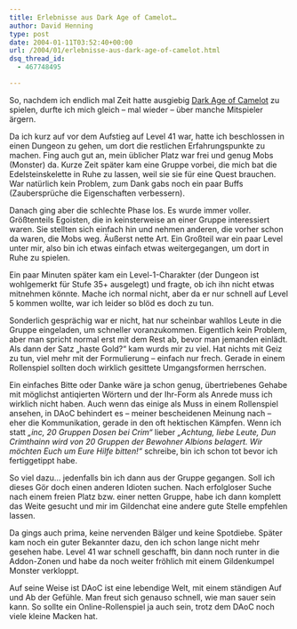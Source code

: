 ```yaml
---
title: Erlebnisse aus Dark Age of Camelot…
author: David Henning
type: post
date: 2004-01-11T03:52:40+00:00
url: /2004/01/erlebnisse-aus-dark-age-of-camelot.html
dsq_thread_id:
  - 467748495

---
```

So, nachdem ich endlich mal Zeit hatte ausgiebig [Dark Age of Camelot][1] zu spielen, durfte ich mich gleich &#8211; mal wieder &#8211; über manche Mitspieler ärgern.
  
Da ich kurz auf vor dem Aufstieg auf Level 41 war, hatte ich beschlossen in einen Dungeon zu gehen, um dort die restlichen Erfahrungspunkte zu machen. Fing auch gut an, mein üblicher Platz war frei und genug Mobs (Monster) da. Kurze Zeit später kam eine Gruppe vorbei, die mich bat die Edelsteinskelette in Ruhe zu lassen, weil sie sie für eine Quest brauchen. War natürlich kein Problem, zum Dank gabs noch ein paar Buffs (Zaubersprüche die Eigenschaften verbessern).
  
Danach ging aber die schlechte Phase los. Es wurde immer voller. Größtenteils Egoisten, die in keinsterweise an einer Gruppe interessiert waren. Sie stellten sich einfach hin und nehmen anderen, die vorher schon da waren, die Mobs weg. Äußerst nette Art. Ein Großteil war ein paar Level unter mir, also bin ich etwas einfach etwas weitergegangen, um dort in Ruhe zu spielen.
  
Ein paar Minuten später kam ein Level-1-Charakter (der Dungeon ist wohlgemerkt für Stufe 35+ ausgelegt) und fragte, ob ich ihn nicht etwas mitnehmen könnte. Mache ich normal nicht, aber da er nur schnell auf Level 5 kommen wollte, war ich leider so blöd es doch zu tun.
  
Sonderlich gesprächig war er nicht, hat nur scheinbar wahllos Leute in die Gruppe eingeladen, um schneller voranzukommen. Eigentlich kein Problem, aber man spricht normal erst mit dem Rest ab, bevor man jemanden einlädt. Als dann der Satz &#8222;haste Gold?&#8220; kam wurds mir zu viel. Hat nichts mit Geiz zu tun, viel mehr mit der Formulierung &#8211; einfach nur frech. Gerade in einem Rollenspiel sollten doch wirklich gesittete Umgangsformen herrschen.
  
Ein einfaches Bitte oder Danke wäre ja schon genug, übertriebenes Gehabe mit möglichst antiqierten Wörtern und der Ihr-Form als Anrede muss ich wirklich nicht haben. Auch wenn das einige als Muss in einem Rollenspiel ansehen, in DAoC behindert es &#8211; meiner bescheidenen Meinung nach &#8211; eher die Kommunikation, gerade in den oft hektischen Kämpfen. Wenn ich statt _&#8222;inc, 20 Gruppen Dosen bei Crim&#8220;_ lieber _&#8222;Achtung, liebe Leute, Dun Crimthainn wird von 20 Gruppen der Bewohner Albions belagert. Wir möchten Euch um Eure Hilfe bitten!&#8220;_ schreibe, bin ich schon tot bevor ich fertiggetippt habe.
  
So viel dazu&#8230; jedenfalls bin ich dann aus der Gruppe gegangen. Soll ich dieses Gör doch einen anderen Idioten suchen. Nach erfolgloser Suche nach einem freien Platz bzw. einer netten Gruppe, habe ich dann komplett das Weite gesucht und mir im Gildenchat eine andere gute Stelle empfehlen lassen.
  
Da gings auch prima, keine nervenden Bälger und keine Spotdiebe. Später kam noch ein guter Bekannter dazu, den ich schon lange nicht mehr gesehen habe. Level 41 war schnell geschafft, bin dann noch runter in die Addon-Zonen und habe da noch weiter fröhlich mit einem Gildenkumpel Monster verkloppt.

Auf seine Weise ist DAoC ist eine lebendige Welt, mit einem ständigen Auf und Ab der Gefühle. Man freut sich genauso schnell, wie man sauer sein kann. So sollte ein Online-Rollenspiel ja auch sein, trotz dem DAoC noch viele kleine Macken hat.

 [1]: http://www.camelot-europe.com
